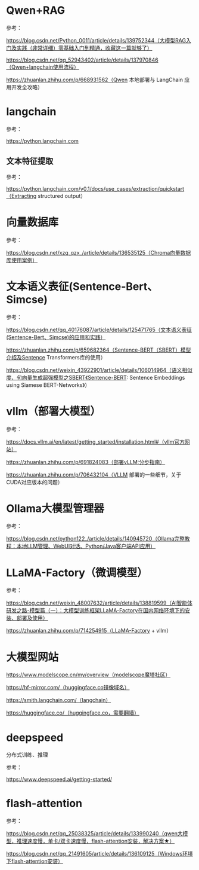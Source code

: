 # Qwen+RAG

參考：

https://blog.csdn.net/Python_0011/article/details/139752344（大模型RAG入门及实践（非常详细）零基础入门到精通，收藏这一篇就够了）

https://blog.csdn.net/qq_52943402/article/details/137970846（Qwen+langchain使用流程）

https://zhuanlan.zhihu.com/p/668931562（Qwen 本地部署与 LangChain 应用开发全攻略）

# langchain

參考：

https://python.langchain.com

## 文本特征提取

參考：

https://python.langchain.com/v0.1/docs/use_cases/extraction/quickstart（Extracting structured output）

# 向量数据库

參考：

https://blog.csdn.net/xzq_qzx_/article/details/136535125（Chroma向量数据库使用案例）

# 文本语义表征(Sentence-Bert、Simcse)

参考：

https://blog.csdn.net/qq_40176087/article/details/125471765（文本语义表征(Sentence-Bert、Simcse)的应用和实践）

https://zhuanlan.zhihu.com/p/659682364（Sentence-BERT（SBERT）模型介绍及Sentence Transformers库的使用）

https://blog.csdn.net/weixin_43922901/article/details/106014964（语义相似度、句向量生成超强模型之SBERT《Sentence-BERT: Sentence Embeddings using Siamese BERT-Networks》）

# vllm（部署大模型）

參考：

https://docs.vllm.ai/en/latest/getting_started/installation.html#（vllm官方网站）

https://zhuanlan.zhihu.com/p/691824083（部署vLLM:分步指南）

https://zhuanlan.zhihu.com/p/706432104（VLLM 部署的一些细节，关于CUDA对应版本的问题）

# Ollama大模型管理器

參考：

https://blog.csdn.net/python122_/article/details/140945720（Ollama完整教程：本地LLM管理、WebUI对话、Python/Java客户端API应用）

# LLaMA-Factory（微调模型）

参考：

https://blog.csdn.net/weixin_48007632/article/details/138819599（AI智能体研发之路-模型篇（一）：大模型训练框架LLaMA-Factory在国内网络环境下的安装、部署及使用）

https://zhuanlan.zhihu.com/p/714254915（LLaMA-Factory + vllm）

# 大模型网站

https://www.modelscope.cn/my/overview（modelscope魔塔社区）

https://hf-mirror.com/（huggingface.co镜像域名）

https://smith.langchain.com/（langchain）

https://huggingface.co/（huggingface.co，需要翻墙）

# deepspeed

分布式训练、推理

参考：

https://www.deepspeed.ai/getting-started/

# flash-attention

参考：

https://blog.csdn.net/qq_25038325/article/details/133990240（qwen大模型，推理速度慢，单卡/双卡速度慢，flash-attention安装，解决方案★）

https://blog.csdn.net/qq_21491605/article/details/136109125（Windows环境下flash-attention安装）




